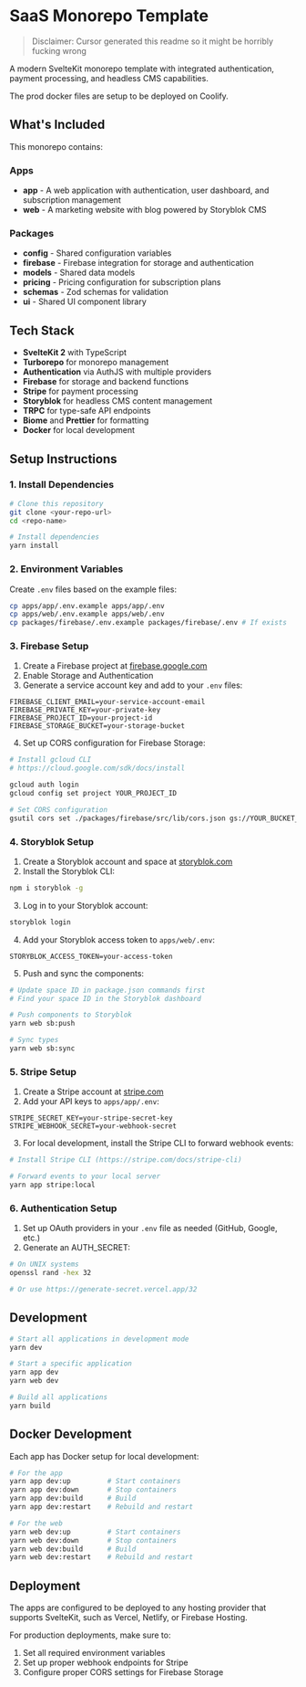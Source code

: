 # SaaS Monorepo Template

> Disclaimer: Cursor generated this readme so it might be horribly fucking wrong

A modern SvelteKit monorepo template with integrated authentication, payment processing, and headless CMS capabilities.

The prod docker files are setup to be deployed on Coolify.

## What's Included

This monorepo contains:

### Apps

- **app** - A web application with authentication, user dashboard, and subscription management
- **web** - A marketing website with blog powered by Storyblok CMS

### Packages

- **config** - Shared configuration variables
- **firebase** - Firebase integration for storage and authentication
- **models** - Shared data models
- **pricing** - Pricing configuration for subscription plans
- **schemas** - Zod schemas for validation
- **ui** - Shared UI component library

## Tech Stack

- **SvelteKit 2** with TypeScript
- **Turborepo** for monorepo management
- **Authentication** via AuthJS with multiple providers
- **Firebase** for storage and backend functions
- **Stripe** for payment processing
- **Storyblok** for headless CMS content management
- **TRPC** for type-safe API endpoints
- **Biome** and **Prettier** for formatting
- **Docker** for local development

## Setup Instructions

### 1\. Install Dependencies

```bash
# Clone this repository
git clone <your-repo-url>
cd <repo-name>

# Install dependencies
yarn install
```

### 2\. Environment Variables

Create `.env` files based on the example files:

```bash
cp apps/app/.env.example apps/app/.env
cp apps/web/.env.example apps/web/.env
cp packages/firebase/.env.example packages/firebase/.env # If exists
```

### 3\. Firebase Setup

1. Create a Firebase project at [firebase.google.com](https://firebase.google.com)
2. Enable Storage and Authentication
3. Generate a service account key and add to your `.env` files:

  ```
  FIREBASE_CLIENT_EMAIL=your-service-account-email
  FIREBASE_PRIVATE_KEY=your-private-key
  FIREBASE_PROJECT_ID=your-project-id
  FIREBASE_STORAGE_BUCKET=your-storage-bucket
  ```

4. Set up CORS configuration for Firebase Storage:

  ```bash
  # Install gcloud CLI
  # https://cloud.google.com/sdk/docs/install

  gcloud auth login
  gcloud config set project YOUR_PROJECT_ID

  # Set CORS configuration
  gsutil cors set ./packages/firebase/src/lib/cors.json gs://YOUR_BUCKET_NAME
  ```

### 4\. Storyblok Setup

1. Create a Storyblok account and space at [storyblok.com](https://storyblok.com)
2. Install the Storyblok CLI:

  ```bash
  npm i storyblok -g
  ```

3. Log in to your Storyblok account:

  ```bash
  storyblok login
  ```

4. Add your Storyblok access token to `apps/web/.env`:

  ```
  STORYBLOK_ACCESS_TOKEN=your-access-token
  ```

5. Push and sync the components:

  ```bash
  # Update space ID in package.json commands first
  # Find your space ID in the Storyblok dashboard

  # Push components to Storyblok
  yarn web sb:push

  # Sync types
  yarn web sb:sync
  ```

### 5\. Stripe Setup

1. Create a Stripe account at [stripe.com](https://stripe.com)
2. Add your API keys to `apps/app/.env`:

  ```
  STRIPE_SECRET_KEY=your-stripe-secret-key
  STRIPE_WEBHOOK_SECRET=your-webhook-secret
  ```

3. For local development, install the Stripe CLI to forward webhook events:

  ```bash
  # Install Stripe CLI (https://stripe.com/docs/stripe-cli)

  # Forward events to your local server
  yarn app stripe:local
  ```

### 6\. Authentication Setup

1. Set up OAuth providers in your `.env` file as needed (GitHub, Google, etc.)
2. Generate an AUTH_SECRET:

  ```bash
  # On UNIX systems
  openssl rand -hex 32

  # Or use https://generate-secret.vercel.app/32
  ```

## Development

```bash
# Start all applications in development mode
yarn dev

# Start a specific application
yarn app dev
yarn web dev

# Build all applications
yarn build
```

## Docker Development

Each app has Docker setup for local development:

```bash
# For the app
yarn app dev:up         # Start containers
yarn app dev:down       # Stop containers
yarn app dev:build      # Build
yarn app dev:restart    # Rebuild and restart

# For the web
yarn web dev:up         # Start containers
yarn web dev:down       # Stop containers
yarn web dev:build      # Build
yarn web dev:restart    # Rebuild and restart
```

## Deployment

The apps are configured to be deployed to any hosting provider that supports SvelteKit, such as Vercel, Netlify, or Firebase Hosting.

For production deployments, make sure to:

1. Set all required environment variables
2. Set up proper webhook endpoints for Stripe
3. Configure proper CORS settings for Firebase Storage
